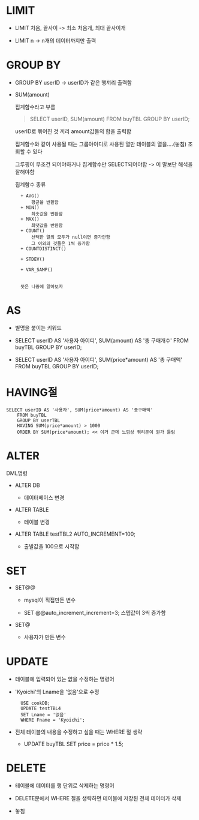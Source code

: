 # LIMIT

+ LIMIT 처음, 끝사이 -> 최소 처음개, 최대 끝사이개

+ LIMIT n -> n개의 데이터까지만 출력

# GROUP BY

+ GROUP BY userID -> userID가 같은 행끼리 출력함

+ SUM(amount) 

    집계함수라고 부름

    > SELECT userID, SUM(amount) FROM buyTBL GROUP BY userID;

    userID로 묶어진 것 끼리 amount값들의 합을 출력함

    집계함수와 같이 사용될 때는 그룹아이디로 사용된 열만 테이블의 열을....(놓침) 조회할 수 있다

    그루핑이 무조건 되어야하거나 집계함수만 SELECT되어야함 -> 이 말보단 해석을 잘해야함

    집계함수 종류

        + AVG()
            평균을 반환함
        + MIN()
            최솟값을 반환함
        + MAX()
            최댓값을 반환함
        + COUNT()
            선택한 열의 모두가 null이면 증가안함
            그 이외의 것들은 1씩 증가함
        + COUNTDISTINCT()

        + STDEV()

        + VAR_SAMP()


        뜻은 나중에 알아보자

# AS

+ 별명을 붙이는 키워드

+ SELECT userID AS '사용자 아이디', SUM(amount) AS '총 구매개수' FROM buyTBL GROUP BY userID;

+ SELECT userID AS '사용자 아이디', SUM(price*amount) AS '총 구매액' FROM buyTBL GROUP BY userID;

# HAVING절

    SELECT userID AS '사용자', SUM(price*amount) AS '총구매액'
        FROM buyTBL
        GROUP BY userTBL
        HAVING SUM(price*amount) > 1000
        ORDER BY SUM(price*amount); << 이거 근데 느낌상 쿼리문이 뭔가 틀림

# ALTER

DML명령

+ ALTER DB

    + 데이터베이스 변경

+ ALTER TABLE

    + 테이블 변경

+ ALTER TABLE testTBL2 AUTO_INCREMENT=100;

    + 출발값을 100으로 시작함

# SET

+ SET@@ 

    + mysql이 직접만든 변수

    + SET @@auto_increment_increment=3; 스텝값이 3씩 증가함

+ SET@

    + 사용자가 만든 변수

# UPDATE

+ 테이블에 입력되어 있는 앖을 수정하는 명령어

+ 'Kyoichi'의 Lname을 '없음'으로 수정

        USE cookDB;
        UPDATE testTBL4
        SET Lname = '없음'
        WHERE Fname = 'Kyoichi';
    

+ 전체 테이블의 내용을 수정하고 싶을 때는 WHERE 절 생략

    + UPDATE buyTBL SET price = price * 1.5;

# DELETE

+ 테이블에 데이터를 행 단위로 삭제하는 명령어

+ DELETE문에서 WHERE 절을 생략하면 테이블에 저장된 전체 데이터가 삭제

+ 놓침

